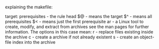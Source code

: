 explaining the makefile:

target: prerequisites - the rule head
$@ - means the target
$^ - means all prerequisites
$< - means just the first prerequisite
ar - a Linux tool to create, modify, and extract from archives see the man pages for further information. The options in this case mean:
r - replace files existing inside the archive
c - create a archive if not already existent
s - create an object-file index into the archive
